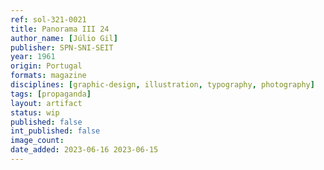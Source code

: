 ```yaml
---
ref: sol-321-0021
title: Panorama III 24
author_name: [Júlio Gil]
publisher: SPN-SNI-SEIT
year: 1961
origin: Portugal
formats: magazine
disciplines: [graphic-design, illustration, typography, photography]
tags: [propaganda]
layout: artifact
status: wip
published: false
int_published: false
image_count:
date_added: 2023-06-16 2023-06-15
---
```

